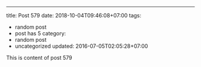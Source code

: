 ---
title: Post 579
date: 2018-10-04T09:46:08+07:00
tags:
  - random post
  - post has 5
category:
  - random post
  - uncategorized
updated: 2016-07-05T02:05:28+07:00

This is content of post 579